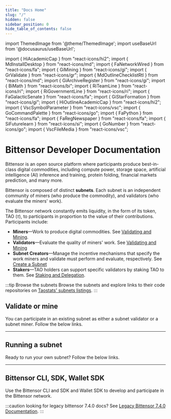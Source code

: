 ```yaml
---
title: "Docs Home"
slug: "/"
hidden: false
sidebar_position: 0
hide_table_of_contents: false
---
```


import ThemedImage from '@theme/ThemedImage';
import useBaseUrl from '@docusaurus/useBaseUrl';

import { HiAcademicCap } from "react-icons/hi2";
import { MdInstallDesktop } from "react-icons/md";
import { FaNetworkWired } from "react-icons/fa";
import { GiMining } from "react-icons/gi";
import { GrValidate } from "react-icons/gr";
import { MdOutlineChecklistRtl } from "react-icons/md";
import { GiArchiveRegister } from "react-icons/gi";
import { BiMath } from "react-icons/bi";
import { RiTeamLine } from "react-icons/ri";
import { RiGovernmentLine } from "react-icons/ri";
import { FaGalacticSenate } from "react-icons/fa";
import { GiStarFormation } from "react-icons/gi";
import { HiOutlineAcademicCap } from "react-icons/hi2";
import { VscSymbolParameter } from "react-icons/vsc";
import { GoCommandPalette } from "react-icons/go";
import { FaPython } from "react-icons/fa";
import { FaRegNewspaper } from "react-icons/fa";
import { SiFuturelearn } from "react-icons/si";
import { GoNumber } from "react-icons/go";
import { VscFileMedia } from "react-icons/vsc";


# Bittensor Developer Documentation

Bittensor is an open source platform where participants produce best-in-class digital commodities, including compute power, storage space, artificial intelligence (AI) inference and training, protein folding, financial markets prediction, and many more.

Bittensor is composed of distinct **subnets**. Each subnet is an independent community of miners (who produce the commodity), and validators (who evaluate the miners' work).

The Bittensor network constantly emits liquidity, in the form of its token, TAO ($\tau$), to participants in proportion to the value of their contributions. Participants include:

- **Miners**&mdash;Work to produce digital commodities. See [Validating and Mining](./subnets/checklist-for-validating-mining).
- **Validators**&mdash;Evaluate the quality of miners' work. See [Validating and Mining](./subnets/checklist-for-validating-mining)
- **Subnet Creators**&mdash;Manage the incentive mechanisms that specify the work miners and validate must perform and evaluate, respectively. See [Create a Subnet](./subnets/create-a-subnet)
- **Stakers**&mdash;TAO holders can support specific validators by staking TAO to them. See [Staking and Delegation](./staking-and-delegation).

:::tip Browse the subnets
Browse the subnets and explore links to their code repositories on [Taostats' subnets listings](https://taostats.io/subnets).
:::

<ResponsiveCards>
    <ResponsiveCard 
    icon={GiStarFormation}
    title='Bittensor frequently asked questions (FAQ)'
    link='learn/introduction'
    body='Everything you are afraid to ask about Bittensor.' />
    <ResponsiveCard 
    icon={HiAcademicCap}
    title='Learn Bittensor concepts'
    link='learn/introduction'
    body='Start by learning the Bittensor concept, building blocks and incentive mechanism.' />
    <ResponsiveCard
    icon={MdInstallDesktop}
    title='Guide to Bittensor tools'
    link='tools'
    body='Opentensor Foundation maintains open source tools for the Bittensor ecosystem, including the Python SDK and `btcli`.' />  
    <ResponsiveCard
    icon={GoNumber}
    title='Subnet Listings'
    link='https://taostats.io/subnets'
    body='Subnets on taostats.io' />  
    <CardSmall
    icon={FaRegNewspaper}
    title='See what is new'
    link='whats-new-in-docs'
    body='Updates to Docs' />
    <CardSmall
    icon={VscFileMedia}
    title='Bittensor media assets'
    link='media-assets'
    body='Media assets' />
</ResponsiveCards>

## Validate or mine

You can participate in an existing subnet as either a subnet validator or a subnet miner. Follow the below links.

<ResponsiveCards>
    <ResponsiveCard 
    icon={MdOutlineChecklistRtl}
    title='1. Checklist for validating and mining'
    link='subnets/checklist-for-validating-mining'
    body='When you are preparing to be a subnet validator or a subnet miner, use this checklist to get ready.' />
    <ResponsiveCard
    icon={GiArchiveRegister}
    title='2. Register, validate and mine'
    link='subnets/register-validate-mine'
    body='Follow these steps to register and become a miner, or stake your TAO and become a validator.' />
    <ResponsiveCard
    icon={BiMath}
    title='3. Emissions'
    link='emissions'
    body='Learn how the emissions harvest for validators and miners is calculated.' />
    <ResponsiveCard
    icon={RiTeamLine}
    title='4. Staking and Delegation'
    link='staking-and-delegation'
    body='Get to know how staking and delegating your TAO works in the Bittensor network.' />
    <ResponsiveCard
    icon={RiGovernmentLine}
    title='Governance'
    link='governance'
    body='Learn how the Bittensor governance works as it transitions into full community-ownership over time.' />
    <ResponsiveCard
    icon={FaGalacticSenate}
    title='Senate'
    link='senate'
    body='Understand what Senate is, requirements to participate in a Senate and how voting works.' />
    
</ResponsiveCards>

---

## Running a subnet

Ready to run your own subnet? Follow the below links.

<ResponsiveCards>
    <ResponsiveCard 
    icon={HiAcademicCap}
    title='Basic subnet tutorials'
    link='tutorials/basic-subnet-tutorials'
    body='Learn how to run a simple subnet locally or on testchain or mainchain.' />
    <ResponsiveCard
    icon={GiStarFormation}
    title='Create a subnet'
    link='subnets/create-a-subnet'
    body='Step-by-step instructions for creating a local subnet or a subnet on testchain or mainchain.' />
    <ResponsiveCard
    icon={HiOutlineAcademicCap}
    title='OCR subnet tutorial'
    link='tutorials/ocr-subnet-tutorial'
    body='Shows how to convert your Python notebook containing validated code for an incentive mechanism into a working subnet.' />
    <ResponsiveCard
    icon={VscSymbolParameter}
    title='Subnet hyperparameters'
    link='subnets/subnet-hyperparameters'
    body='Get to know subnet hyperparameters and how to use them effectively. As a subnet creator, your success depends on this knowledge.' />
</ResponsiveCards>

---

## Bittensor CLI, SDK, Wallet SDK

Use the Bittensor CLI and SDK and Wallet SDK to develop and participate in the Bittensor network.

:::caution looking for legacy bittensor 7.4.0 docs?
See [Legacy Bittensor 7.4.0 Documentation](pathname:///legacy-python-api/html/index.html).
:::

<Cards>
    <CardSmall
    icon={GoCommandPalette}
    title=''
    link='btcli'
    body='Bittensor CLI' />
    <CardSmall
    icon={FaPython}
    title=''
    link='bt-api-ref'
    body='Bittensor SDK' />
    <CardSmall
    icon={FaPython}
    title=''
    link='pathname:///btwallet-api/html/index.html'
    body='Wallet SDK' />
</Cards>
